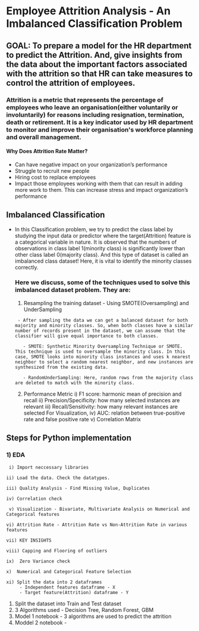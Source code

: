 # Employee Attrition Analysis - An Imbalanced Classification Problem

## GOAL: To prepare a model for the HR department to predict the Attrition. And, give insights from the data about the important factors associated with the attrition so that HR can take measures to control the attrition of employees.

### Attrition is a metric that represents the percentage of employees who leave an organisation(either voluntarily or involuntarily) for reasons including resignation, termination, death or retirement. It is a key indicator used by HR department to monitor and improve their organisation's workforce planning and overall management.

#### Why Does Attrition Rate Matter?
- Can have negative impact on your organization’s performance
- Struggle to recruit new people
- Hiring cost to replace employees
- Impact those employees working with them that can result in adding more work to them. This can increase stress and impact organization’s performance

## Imbalanced Classification
- In this Classification problem, we try to predict the class label by studying the input data or predictor where the target(Attrition) feature is a categorical variable in nature. It is observed that the numbers of observations in class label 1(minority class) is significantly lower than other class label 0(majority class). And this type of dataset is called an imbalanced class dataset! Here, it is vital to identify the minority classes correctly.

   ### Here we discuss, some of the techniques used to solve this imbalanced dataset problem. They are:
     1) Resampling the training dataset - Using SMOTE(Oversampling) and UnderSampling
         
       - After sampling the data we can get a balanced dataset for both majority and minority classes. So, when both classes have a similar number of records present in the dataset, we can assume that the classifier will give equal importance to both classes.

         - SMOTE: Synthetic Minority Oversampling Technique or SMOTE. This technique is used to oversample the minority class. In this case, SMOTE looks into minority class instances and uses k nearest neighbor to select a random nearest neighbor, and new instances are synthesized from the existing data.
         
         - RandomUnderSampling: Here, random rows from the majority class are deleted to match with the minority class. 

     2) Performance Metric
         i) F1 score: harmonic mean of precision and recall
        ii) Precision/Specificity: how many selected instances are relevant
       iii) Recall/Sensitivity: how many relevant instances are selected
     For Visualization,
        iv) AUC: relation between true-positive rate and false positive rate
         v) Correlation Matrix
         
## Steps for Python implementation

### 1) EDA
   
     i) Import neccessary libraries
     
    ii) Load the data. Check the datatypes. 
  
    iii) Quality Analysis - Find Missing Value, Duplicates
 
    iv) Correlation check
  
     v) Visualization - Bivariate, Multivariate Analysis on Numerical and Categorical features
   
    vi) Attrition Rate - Attrition Rate vs Non-Attrition Rate in various features
   
    vii) KEY INSIGHTS
    
    viii) Capping and Flooring of outliers
    
    ix)  Zero Variance check
    
    x)  Numerical and Categorical Feature Selection 
    
    xi) Split the data into 2 dataframes 
         - Independent features dataframe - X
         - Target feature(Attrition) dataframe - Y
         
         



   1) Split the dataset into Train and Test dataset
   2) 3 Algorithms used - Decision Tree, Random Forest, GBM
   3) Model 1 notebook - 3 algorithms are used to predict the attrition
   4) Moddel 2 notebook - 
         
    
    
  
   
